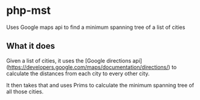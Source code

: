 # php-mst

Uses Google maps api to find a minimum spanning tree of a list of cities

## What it does

Given a list of cities, it uses the [Google directions api] (https://developers.google.com/maps/documentation/directions/) to calculate the distances from each city to every other city.

It then takes that and uses Prims to calculate the minimum spanning tree of all those cities.

